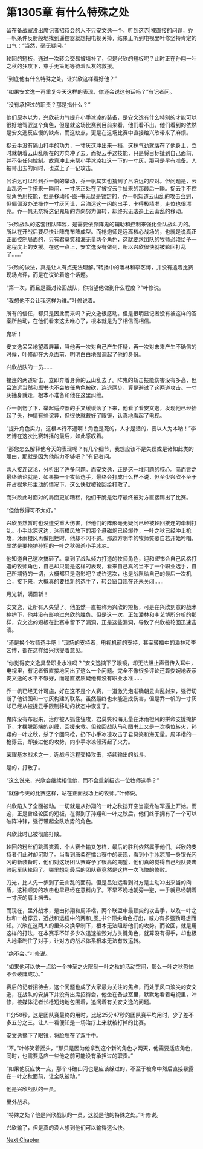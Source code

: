 # 第1305章 有什么特殊之处

留在备战室没出席记者招待会的人不只安文逸一个，听到这赤|裸直接的问题，乔一帆条件反射般地找到遥控器就想把电视关掉，结果正听到电视里叶修坚持肯定的口气：“当然，毫无疑问。”

轮回的短板，通过一次转会交易被填补了，但是兴欣的短板呢？此时正在孙翔一叶之秋的狂攻下，束手无策地等待着队友的救援。

“到底他有什么特殊之处，让兴欣这样看好他？”

“如果安文逸一再重复今天这样的表现，你还会说这句话吗？”有记者问。

“没有承担过的职责？那是指什么？”

他们原本以为，兴欣花力气提升小手冰凉的装备，是安文逸有什么特别的才能可以很好地驾驭这个角色，但是就这场比赛到目前来看，他们看不出。他们看到的依然是安文逸反应慢的缺点，而这缺点，更是在这场比赛中直接给兴欣带来了麻烦。

捉云手没有隔山打牛的功力，一寸灰这冲出来一挡，这抹气劲就落在了他身上，立时就朝着云山乱所在的方向冲了去。而捉云手这技能，只是将目标扯到自己面前，并不带任何控制。故意冲上来帮小手冰凉扛这一下的一寸灰，那可是早有准备。人被带出去的同时，也送上了一记攻击。

吕泊远可以料到乔一帆的举动，乔一帆其实也猜到了吕泊远的应对。但问题是，云山乱这一手搭来一瞬间，一寸灰正处在了被捉云手扯来的那最后一瞬。捉云手不控制角色用技能，但是移动和-图-书无疑是锁定的，乔一帆知道云山乱的攻击会到，但偏偏没办法操作一寸灰闪让，吕泊远这一闪的出手，卡得极精准，走位也很漂亮。乔一帆无奈将这记鬼斩的方向努力偏转，却终究无法追上云山乱的移动。

“兴欣战队的这套团队阵容，是需要依靠阵鬼的辅助和控制来强化全队战斗力的。所以在开战后要尽快让阵鬼布阵成型。而枪炮师是远离核心战场的，也就是说真正正面控制局面的，只有君莫笑和海无量两个角色，这就要求团队的牧师必须给予一定程度上的支援。在这一点上，安文逸没有做到，所以兴欣很快就被轮回打乱了……”

“兴欣的做法，真是让人有点无法理解。”转播中的潘林和李艺博，并没有追着比赛现场点评，而是在议论着这个话题。

“第一次，而且是面对轮回战队，你指望他做到什么程度？”叶修说。

“我想他不会让我这样为难。”叶修说着。

所有的信任，都只是因此而来吗？安文逸很感动。但是很明显记者没有被这样的答案所触动，在他们看来这太唯心了，根本就是为了相信而相信。

鬼斩！

安文逸呆呆地望着屏幕，当他再一次对自己产生怀疑，再一次对未来产生不确信的时候，叶修却在大众面前，明明白白地强调起了他的身份。

兴欣战队的一员……

接连的两道斩击，立即奔着身旁的云山乱去了。阵鬼的斩击技能伤害没有多高，但吕泊远当然和*图*书也不会放任角色被砍，连退两步，算是避过了这两道攻击。一寸灰抽身就走，根本不准备和他在这里纠缠。

乔一帆愣了下，举起遥控器的手又缓缓落了下来，他看了看安文逸，发现他已经抬起了头，神情有些诧异，但很快就戴好了眼镜，认真地看起了电视。

“提升角色实力，这根本行不通啊！角色是死的，人才是活的，要以人为本呐！”李艺博在这次比赛转播的最后，如此感叹着。

“那您怎么解释他今天的表现呢？有几个细节，我想应该不是失误或是诸如此类的理由，那就是因为他能力不够吧？”有记者问。

两人接连议论，分析出了许多问题。而安文逸，正是这一堆问题的核心。简而言之最终结论就是，如果换一个牧师选手，最终会打成什么样不说，但至少兴欣不至于在占据地形主动的情况下，这么快就被轮回给打散了。

而兴欣此时面对的局面更加糟糕，他们干脆是治疗最终被对方直接踢出了比赛。

“但他做得可不太好。”

兴欣虽然暂时也没遭受重大伤害，但他们的阵形毫无疑问已经被轮回接连的牵制打乱。小手冰凉这边，沐雨橙风放下的那个悬磁炮已经爆炸，一叶之秋已经冲上抢攻，沐雨橙风再做阻拦时，他却不闪不避。那边方明华的牧师笑歌自若开始吟唱，显然是要掩护孙翔的一叶之秋强杀小手冰凉。

他知道自己这次搞砸了。拿到了战队倾力打造的牧师角色，迎和*图*书合自己风格打造的牧师角色，自己却只能是这样的表现，看来自己真的当不了一个职业选手，自己所期待的一切，大概都只是泡影吧？或许这次，也是战队给自己的最后一次机会，接下来，大概真的要找新的选手了，转会窗口现在还未关闭……

月光斩，满圆斩！

安文逸，让所有人失望了。他虽然一直被称为兴欣的短板，可是在兴欣刻意的战术掩护下，他并没有影响过兴欣的胜负。但是这一次，正如潘林和李艺博所分析的那样，安文逸的短板在比赛中留下了漏洞，正是这些漏洞，导致了兴欣被轮回迅速击溃。

“还是换个牧师选手吧！”现场的支持者，电视机前的支持，甚至转播中的潘林和李艺博，都在这样给兴欣提着意见。

“你觉得安文逸具备职业水准吗？”安文逸摘下了眼镜，却无法阻止声音传入耳中，电视里，有记者很直接地问出了这么一个问题。完全不像很多评论还算委婉地表示安文逸的水平不够好，而是直接质疑他有没有职业水准……

乔一帆已经无计可施，好在这不是个人赛，一道激光炮准确朝云山乱射来，强行切断了他试图和一寸灰构建的联系。虽然最终也未能造成伤害，但是乔一帆的一寸灰却已经从被捉云手限制移动的状态中恢复了。

鬼阵没有布起来，治疗被人抓住狂攻，君莫笑和海无量在沐雨橙风的拼命支援掩护下，才摆脱那端的纠缠，回援来救。但轮回战队马和图书上又是一次换位转火，孙翔的一叶之秋，杀了个回马枪，扔下小手冰凉攻击了君莫笑和海无量。周泽楷的一枪穿云，却接过他的攻势，向小手冰凉倾泻起了火力。

荣耀基本战术之一，近战与远程交换攻击，持续输出的战斗。

是的，打散了。

“这么说来，兴欣会继续相信他，而不会重新招选一位牧师选手？”

“就像今天的比赛这样，站在正面战场上的牧师。”叶修说。

兴欣陷入了全面被动。一切就是从孙翔的一叶之秋挡开空当豪龙破军逼上开始。而这，正是曾经轮回的短板，在得到了孙翔和一叶之秋后，他们终于拥有了一个可以破阵冲锋，强行带起全队攻势的角色。

兴欣此时已被彻底打散。

轮回的粉丝们跳着笑着，个人赛全输又怎样，最后的胜利依然属于他们。兴欣的支持者们此时却沉默了。当看到唐柔在擂台赛中的表现，看到小手冰凉那一身银光闪闪的新装备时，他们对这场团队赛寄予了很高的期望，他们真的觉得自己战队要击败冠军队轮回了。哪里想到最后的团队赛竟然是这样一次飞快的惨败。

刀光，比人先一步到了云山乱的面前。但是吕泊远看到对方是主动冲出来当的肉盾，这种顺势的攻击也早已经在意料内了。不早不晚地朝旁一避，一手就已经朝着一寸灰的肩上挡去。

而现在，里外战术，是由孙翔和周泽楷，两个联盟中最顶尖的攻击手，以及一叶之秋和一枪穿云，近战和远程中的两和_图_书个顶尖角色打出，威力有多强劲可想而知。兴欣在这两人的里外交换牵制下，根本无法阻断他们的攻势。而轮回，就是用这样的打法，在本赛季不知多少次迅速摧毁对方关键角色，就算没有得手，却也极大地牵制住了对手，让对方的战术体系根本无法有效运转。

“绝不会。”叶修说。

“如果他可以快一点给一个神圣之火限制一叶之秋的活动空间，那么一叶之秋恐怕不会破阵成功。”

赛后的记者招待会，这个问题也成了大家最为关注的焦点，而处于风口浪尖的安文逸，在战队的安排下并没有出席招待会，他坐在备战室里，默默地看着电视里，叶修，被媒体记者长枪短炮地包围着，追问着有关安文逸的问题。

11分58秒，这是团队赛最终的用时，比起25分47秒的团队赛平均用时，少了差不多五分之三。让人一看便知是一场治疗上来就被打掉的比赛。

安文逸摘下了眼镜，将脸埋在了双手中。

“不。”叶修笑着摇头，“那只是因为他拿到这个新的角色才两天，他需要适应角色，同时，也需要适应一些他之前可能没有承担过的职责。”

“如果他反应快一点，那个斗破山河也是应该躲过的，不至于被命中然后直接暴露在一叶之秋面前，让全队被动。”

他是兴欣战队的一员。

里外战术。

“特殊之处？他是兴欣战队的一员，这就是他的特殊之处。”叶修说。

兴欣输了，但是真的没人想到他们可以输得这么快。



[Next Chapter](%E7%AC%AC1306%E7%AB%A0%20%E5%A4%96%E6%9D%A5%E7%9A%84%E5%92%8C%E5%B0%9A.md)